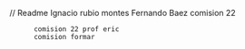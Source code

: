 // Readme Ignacio rubio montes
          Fernando Baez
          comision 22

          comision 22 prof eric
          comision formar
          
          
